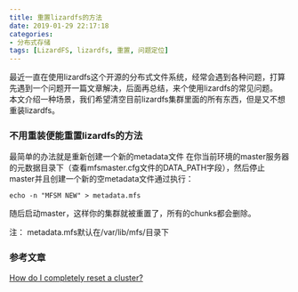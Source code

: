 ```yaml
---
title: 重置lizardfs的方法
date: 2019-01-29 22:17:18
categories: 
- 分布式存储
tags: [LizardFS, lizardfs, 重置, 问题定位]
---
```


最近一直在使用lizardfs这个开源的分布式文件系统，经常会遇到各种问题，打算先遇到一个问题开一篇文章解决，后面再总结，来个使用lizardfs的常见问题。  
本文介绍一种场景，我们希望清空目前lizardfs集群里面的所有东西，但是又不想重装lizardfs。  
### 不用重装便能重置lizardfs的方法

最简单的办法就是重新创建一个新的metadata文件
在你当前环境的master服务器的元数据目录下（查看mfsmaster.cfg文件的DATA_PATH字段），然后停止master并且创建一个新的空metadata文件通过执行：
```
echo -n "MFSM NEW" > metadata.mfs 
```
随后启动master，这样你的集群就被重置了，所有的chunks都会删除。

注： metadata.mfs默认在/var/lib/mfs/目录下

### 参考文章
[How do I completely reset a cluster?](https://github.com/lizardfs/lizardfs/issues/465) 


